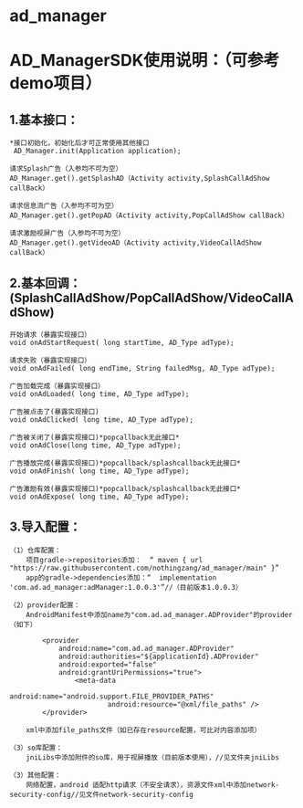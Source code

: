 # ad_manager
# AD_ManagerSDK使用说明：（可参考demo项目）
## 1.基本接口：
	*接口初始化，初始化后才可正常使用其他接口
	 AD_Manager.init(Application application);
	
	请求Splash广告（入参均不可为空）
	AD_Manager.get().getSplashAD（Activity activity,SplashCallAdShow callBack）
	  
	请求信息流广告（入参均不可为空）  
	AD_Manager.get().getPopAD（Activity activity,PopCallAdShow callBack）
	
	请求激励视屏广告（入参均不可为空） 
	AD_Manager.get().getVideoAD（Activity activity,VideoCallAdShow callBack）
	 

## 2.基本回调：(SplashCallAdShow/PopCallAdShow/VideoCallAdShow)

   	开始请求（暴露实现接口）
   	void onAdStartRequest( long startTime, AD_Type adType);
	
  	请求失败（暴露实现接口）
	void onAdFailed( long endTime, String failedMsg, AD_Type adType);

	广告加载完成（暴露实现接口）
	void onAdLoaded( long time, AD_Type adType);

	广告被点击了(暴露实现接口)
	void onAdClicked( long time, AD_Type adType);

	广告被关闭了(暴露实现接口)*popcallback无此接口*
   	void onAdClose(long time, AD_Type adType);
	
	广告播放完成(暴露实现接口)*popcallback/splashcallback无此接口*   
	void onAdFinish( long time, AD_Type adType);

	广告激励有效(暴露实现接口)*popcallback/splashcallback无此接口*
	void onAdExpose( long time, AD_Type adType);
   
   
##  3.导入配置：
	（1）仓库配置：
		项目gradle->repositories添加：  “ maven { url "https://raw.githubusercontent.com/nothingzang/ad_manager/main" }”
		app的gradle->dependencies添加：“  implementation 'com.ad.ad_manager:adManager:1.0.0.3'”//（目前版本1.0.0.3）
	
	（2）provider配置：
		AndroidManifest中添加name为"com.ad.ad_manager.ADProvider"的provider（如下）
		
			<provider
           	 	android:name="com.ad.ad_manager.ADProvider"
          	 	android:authorities="${applicationId}.ADProvider"
           		android:exported="false"
         		android:grantUriPermissions="true">
           	 		<meta-data
              				android:name="android.support.FILE_PROVIDER_PATHS"
               				android:resource="@xml/file_paths" />
     		</provider>
		
		xml中添加file_paths文件（如已存在resource配置，可比对内容添加项）
	
	（3）so库配置：
		jniLibs中添加附件的so库，用于视屏播放（目前版本使用），//见文件夹jniLibs
	
	（3）其他配置：
		网络配置，android 适配http请求（不安全请求），资源文件xml中添加network-security-config//见文件network-security-config
